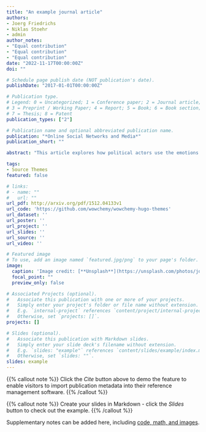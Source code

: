 ```yaml
---
title: "An example journal article"
authors:
- Joerg Friedrichs
- Niklas Stoehr
- admin
author_notes:
- "Equal contribution"
- "Equal contribution"
- "Equal contribution"
date: "2022-11-17T00:00:00Z"
doi: ""

# Schedule page publish date (NOT publication's date).
publishDate: "2017-01-01T00:00:00Z"

# Publication type.
# Legend: 0 = Uncategorized; 1 = Conference paper; 2 = Journal article;
# 3 = Preprint / Working Paper; 4 = Report; 5 = Book; 6 = Book section;
# 7 = Thesis; 8 = Patent
publication_types: ["2"]

# Publication name and optional abbreviated publication name.
publication: "*Online Social Networks and Media*"
publication_short: ""

abstract: "This article explores how political actors use the emotions of fear and anger in what we call fear-anger contests. Our theory distinguishes between governmental and populist actors and posits that, in a contest for media attention and the hearts and minds of citizens, populists pursue a politics of anger whereas governmental actors pursue a politics of fear. To evaluate the theory, we examine two episodes of contentious politics: the 2016 Brexit referendum and the election of Donald Trump in the same year. We rely on automated sentiment analysis, using machine learning and emotion dictionaries to examine a dataset of social media posts on Twitter. In the case of Brexit, we find a fear-anger contest between Remain (“Project Fear”) and Leave (“Project Anger”). In the case of the 2016 US presidential election, we find a negativity contest where both parties reinforce each other’s negative emotions."

tags:
- Source Themes
featured: false

# links:
# - name: ""
#   url: ""
url_pdf: http://arxiv.org/pdf/1512.04133v1
url_code: 'https://github.com/wowchemy/wowchemy-hugo-themes'
url_dataset: ''
url_poster: ''
url_project: ''
url_slides: ''
url_source: ''
url_video: ''

# Featured image
# To use, add an image named `featured.jpg/png` to your page's folder. 
image:
  caption: 'Image credit: [**Unsplash**](https://unsplash.com/photos/jdD8gXaTZsc)'
  focal_point: ""
  preview_only: false

# Associated Projects (optional).
#   Associate this publication with one or more of your projects.
#   Simply enter your project's folder or file name without extension.
#   E.g. `internal-project` references `content/project/internal-project/index.md`.
#   Otherwise, set `projects: []`.
projects: []

# Slides (optional).
#   Associate this publication with Markdown slides.
#   Simply enter your slide deck's filename without extension.
#   E.g. `slides: "example"` references `content/slides/example/index.md`.
#   Otherwise, set `slides: ""`.
slides: example
---
```


{{% callout note %}}
Click the *Cite* button above to demo the feature to enable visitors to import publication metadata into their reference management software.
{{% /callout %}}

{{% callout note %}}
Create your slides in Markdown - click the *Slides* button to check out the example.
{{% /callout %}}

Supplementary notes can be added here, including [code, math, and images](https://wowchemy.com/docs/writing-markdown-latex/).
